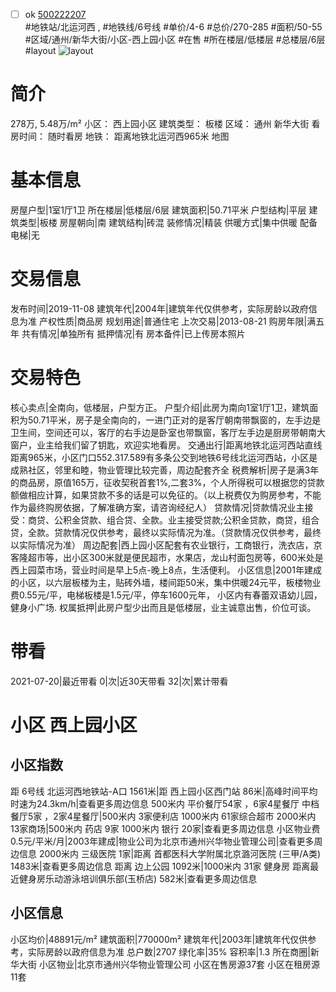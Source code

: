 - [ ] ok [500222207](https://bj.5i5j.com/ershoufang/500222207.html)  
 #地铁站/北运河西 ,  #地铁线/6号线
#单价/4-6 #总价/270-285 #面积/50-55   #区域/通州/新华大街/小区-西上园小区 #在售 #所在楼层/低楼层 #总楼层/6层 #layout 
![layout](http://image2.5i5j.com//group2/M00/9D/E0/CgqJM11EHAWAJBEYAAQI63vUyKs908.jpg_P5.jpg) 
# 简介 
 278万,  5.48万/m² 
小区： 西上园小区
建筑类型： 板楼
区域： 通州 新华大街
看房时间： 随时看房
地铁： 距离地铁北运河西965米 地图
# 基本信息 
 房屋户型|1室1厅1卫
所在楼层|低楼层/6层
建筑面积|50.71平米
户型结构|平层
建筑类型|板楼
房屋朝向|南
建筑结构|砖混
装修情况|精装
供暖方式|集中供暖
配备电梯|无
# 交易信息 
 发布时间|2019-11-08
建筑年代|2004年|建筑年代仅供参考，实际房龄以政府信息为准
产权性质|商品房
规划用途|普通住宅
上次交易|2013-08-21
购房年限|满五年
共有情况|单独所有
抵押情况|有
房本备件|已上传房本照片
# 交易特色 
 核心卖点|全南向，低楼层，户型方正。
户型介绍|此房为南向1室1厅1卫，建筑面积为50.71平米，房子是全南向的，一进门正对的是客厅朝南带飘窗的，左手边是卫生间，空间还可以，客厅的右手边是卧室也带飘窗，客厅左手边是厨房带朝南大窗户，业主给我们留了钥匙，欢迎实地看房。
交通出行|距离地铁北运河西站直线距离965米，小区门口552.317.589有多条公交到地铁6号线北运河西站，小区是成熟社区，邻里和睦，物业管理比较完善，周边配套齐全
税费解析|房子是满3年的商品房，原值165万，征收契税首套1%,二套3%，个人所得税可以根据您的贷款额做相应计算，如果贷款不多的话是可以免征的。（以上税费仅为购房参考，不能作为最终购房依据，了解准确方案，请咨询经纪人）
贷款情况|贷款情况业主接受：商贷、公积金贷款、组合贷、全款。业主接受贷款;公积金贷款，商贷，组合贷，全款。贷款情况仅供参考，最终以实际情况为准。（贷款情况仅供参考，最终以实际情况为准）
周边配套|西上园小区配套有农业银行，工商银行，洗衣店，京客隆超市等，出小区300米就是便民超市，水果店，龙山村面包房等，600米处是西上园菜市场，营业时间是早上5点-晚上8点，生活便利。
小区信息|2001年建成的小区，以六层板楼为主，贴砖外墙，楼间距50米，集中供暖24元平，板楼物业费0.55元/平，电梯板楼是1.5元/平，停车1600元年， 小区内有春蕾双语幼儿园，健身小广场.
权属抵押|此房户型少出而且是低楼层，业主诚意出售，价位可谈。
# 带看 
 2021-07-20|最近带看	 0|次|近30天带看	 32|次|累计带看
# 小区 西上园小区
## 小区指数 
 距 6号线 北运河西地铁站-A口 1561米|距 西上园小区西门站 86米|高峰时间平均时速为24.3km/h|查看更多周边信息
500米内 平价餐厅54家 ，6家4星餐厅
中档餐厅5家 ，2家4星餐厅|500米内 3家便利店
1000米内 61家综合超市
2000米内 13家商场|500米内 药店 9家
1000米内 银行 20家|查看更多周边信息
小区物业费0.5元/平米/月|2003年建成|物业公司为北京市通州兴华物业管理公司|查看更多周边信息
2000米内 三级医院 1家|距离 首都医科大学附属北京潞河医院 (三甲/A类) 1483米|查看更多周边信息
距离 边上公园 1092米|1000米内 31家 健身房
距离最近健身房乐动游泳培训俱乐部(玉桥店) 582米|查看更多周边信息
## 小区信息 
 小区均价|48891元/m²
建筑面积|770000m²
建筑年代|2003年|建筑年代仅供参考，实际房龄以政府信息为准
总户数|2707
绿化率|35%
容积率|1.3
所在商圈|新华大街
小区物业|北京市通州兴华物业管理公司
小区在售房源37套
小区在租房源11套
